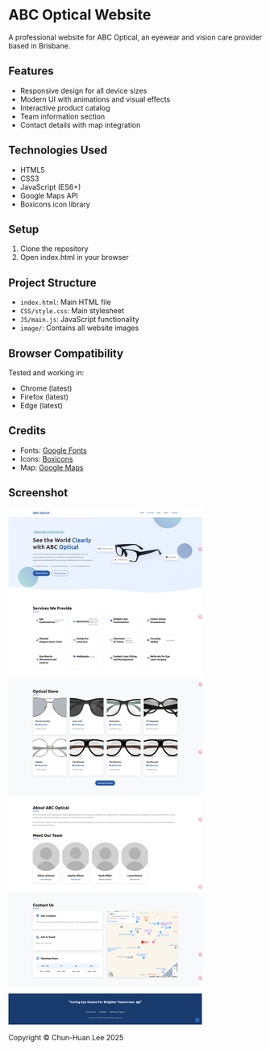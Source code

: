 # ABC Optical Website

A professional website for ABC Optical, an eyewear and vision care provider based in Brisbane.

## Features
- Responsive design for all device sizes
- Modern UI with animations and visual effects
- Interactive product catalog
- Team information section
- Contact details with map integration

## Technologies Used
- HTML5
- CSS3
- JavaScript (ES6+)
- Google Maps API
- Boxicons icon library

## Setup
1. Clone the repository
2. Open index.html in your browser

## Project Structure
- `index.html`: Main HTML file
- `CSS/style.css`: Main stylesheet
- `JS/main.js`: JavaScript functionality
- `image/`: Contains all website images

## Browser Compatibility
Tested and working in:
- Chrome (latest)
- Firefox (latest)
- Edge (latest)

## Credits
- Fonts: [Google Fonts](https://fonts.google.com)
- Icons: [Boxicons](https://boxicons.com)
- Map: [Google Maps](https://maps.google.com)

## Screenshot

![ABC Optical page](image/screenshot.png)

Copyright © Chun-Huan Lee 2025
